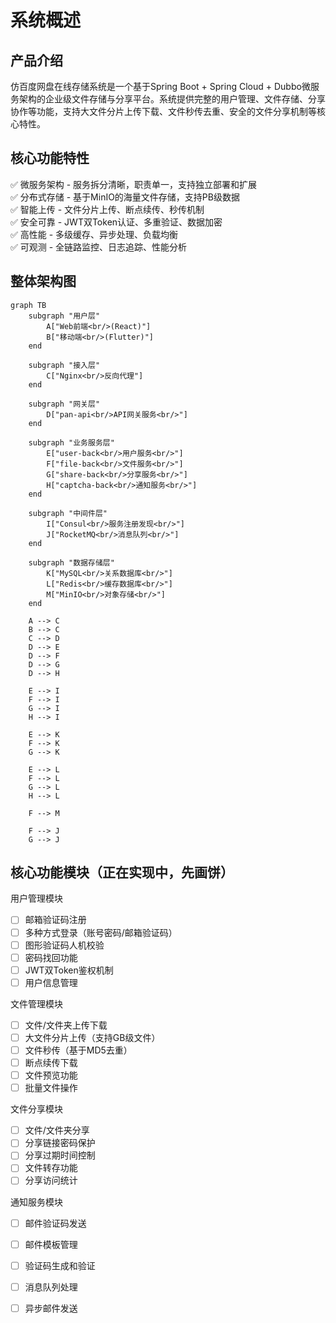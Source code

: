 # 系统概述

## 产品介绍

仿百度网盘在线存储系统是一个基于Spring Boot + Spring Cloud + Dubbo微服务架构的企业级文件存储与分享平台。系统提供完整的用户管理、文件存储、分享协作等功能，支持大文件分片上传下载、文件秒传去重、安全的文件分享机制等核心特性。

## 核心功能特性

✅ 微服务架构 - 服务拆分清晰，职责单一，支持独立部署和扩展 \
✅ 分布式存储 - 基于MinIO的海量文件存储，支持PB级数据 \
✅ 智能上传 - 文件分片上传、断点续传、秒传机制 \
✅ 安全可靠 - JWT双Token认证、多重验证、数据加密 \
✅ 高性能 - 多级缓存、异步处理、负载均衡 \
✅ 可观测 - 全链路监控、日志追踪、性能分析 

## 整体架构图

```mermaid
graph TB
    subgraph "用户层"
        A["Web前端<br/>(React)"]
        B["移动端<br/>(Flutter)"]
    end
    
    subgraph "接入层"
        C["Nginx<br/>反向代理"]
    end
    
    subgraph "网关层"
        D["pan-api<br/>API网关服务<br/>"]
    end
    
    subgraph "业务服务层"
        E["user-back<br/>用户服务<br/>"]
        F["file-back<br/>文件服务<br/>"]
        G["share-back<br/>分享服务<br/>"]
        H["captcha-back<br/>通知服务<br/>"]
    end
    
    subgraph "中间件层"
        I["Consul<br/>服务注册发现<br/>"]
        J["RocketMQ<br/>消息队列<br/>"]
    end
    
    subgraph "数据存储层"
        K["MySQL<br/>关系数据库<br/>"]
        L["Redis<br/>缓存数据库<br/>"]
        M["MinIO<br/>对象存储<br/>"]
    end
    
    A --> C
    B --> C
    C --> D
    D --> E
    D --> F
    D --> G
    D --> H
    
    E --> I
    F --> I
    G --> I
    H --> I
    
    E --> K
    F --> K
    G --> K
    
    E --> L
    F --> L
    G --> L
    H --> L
    
    F --> M
    
    F --> J
    G --> J
```

## 核心功能模块（正在实现中，先画饼）
用户管理模块
- [ ] 邮箱验证码注册
- [ ] 多种方式登录（账号密码/邮箱验证码）
- [ ] 图形验证码人机校验
- [ ] 密码找回功能
- [ ] JWT双Token鉴权机制
- [ ] 用户信息管理
  
文件管理模块
- [ ] 文件/文件夹上传下载
- [ ] 大文件分片上传（支持GB级文件）
- [ ] 文件秒传（基于MD5去重）
- [ ] 断点续传下载
- [ ] 文件预览功能
- [ ] 批量文件操作
  
文件分享模块
- [ ] 文件/文件夹分享
- [ ] 分享链接密码保护
- [ ] 分享过期时间控制
- [ ] 文件转存功能
- [ ] 分享访问统计
  
通知服务模块
- [ ] 邮件验证码发送
- [ ] 邮件模板管理
- [ ] 验证码生成和验证
- [ ] 消息队列处理
- [ ] 异步邮件发送

